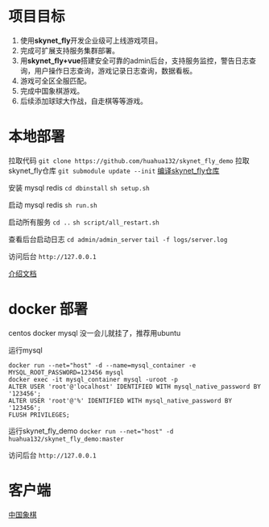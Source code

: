 
# 项目目标
1. 使用**skynet_fly**开发企业级可上线游戏项目。
2. 完成可扩展支持服务集群部署。
3. 用**skynet_fly+vue**搭建安全可靠的admin后台，支持服务监控，警告日志查询，用户操作日志查询，游戏记录日志查询，数据看板。
4. 游戏可全区全服匹配。
5. 完成中国象棋游戏。
6. 后续添加球球大作战，自走棋等等游戏。

# 本地部署
拉取代码
`git clone https://github.com/huahua132/skynet_fly_demo`
拉取skynet_fly仓库
`git submodule update --init`
[编译skynet_fly仓库](https://huahua132.github.io/2023/02/25/skynet_fly_word/word_1/C_builder/)

安装 mysql redis
`cd dbinstall`
`sh setup.sh`

启动 mysql redis
`sh run.sh`

启动所有服务
`cd ..`
`sh script/all_restart.sh`

查看后台启动日志
`cd admin/admin_server`
`tail -f logs/server.log`

访问后台
`http://127.0.0.1`

[介绍文档](https://huahua132.github.io/2024/02/17/think/skynet_fly_demo/)

# docker 部署
centos docker mysql 没一会儿就挂了，推荐用ubuntu

运行mysql
```shell
docker run --net="host" -d --name=mysql_container -e MYSQL_ROOT_PASSWORD=123456 mysql
docker exec -it mysql_container mysql -uroot -p
ALTER USER 'root'@'localhost' IDENTIFIED WITH mysql_native_password BY '123456';
ALTER USER 'root'@'%' IDENTIFIED WITH mysql_native_password BY '123456';
FLUSH PRIVILEGES;
```

运行skynet_fly_demo
`docker run --net="host" -d huahua132/skynet_fly_demo:master`

访问后台
`http://127.0.0.1`

# 客户端
[中国象棋](https://github.com/huahua132/chinesechess)